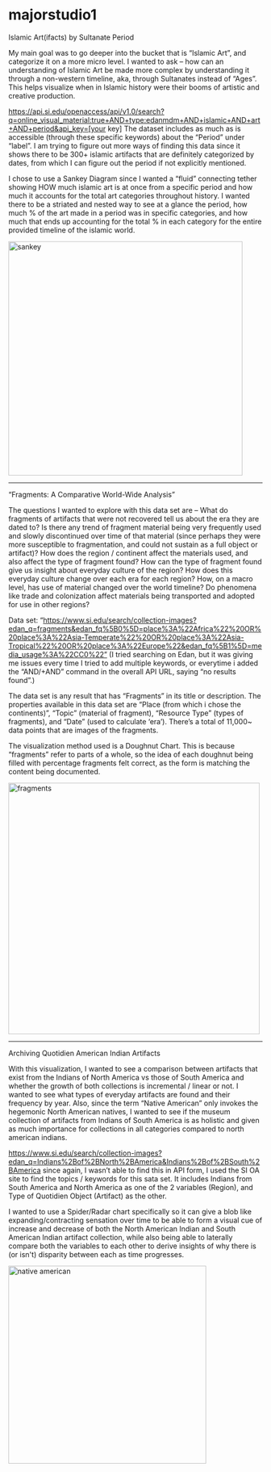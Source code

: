 # majorstudio1

Islamic Art(ifacts) by Sultanate Period

My main goal was to go deeper into the bucket that is “Islamic Art”, and categorize it on a more micro level. I wanted to ask – how can an understanding of Islamic Art be made more complex by understanding it through a non-western timeline, aka, through Sultanates instead of “Ages”. This helps visualize when in Islamic history were their booms of artistic and creative production.

https://api.si.edu/openaccess/api/v1.0/search?q=online_visual_material:true+AND+type:edanmdm+AND+islamic+AND+art+AND+period&api_key=[your key]
The dataset includes as much as is accessible (through these specific keywords) about the “Period” under “label”. I am trying to figure out more ways of finding this data since it shows there to be 300+ islamic artifacts that are definitely categorized by dates, from which I can figure out the period if not explicitly mentioned.

I chose to use a Sankey Diagram since I wanted a “fluid” connecting tether showing HOW much islamic art is at once from a specific period and how much it accounts for the total art categories throughout history. I wanted there to be a striated and nested way to see at a glance the period, how much % of the art made in a period was in specific categories, and how much that ends up accounting for the total % in each category for the entire provided timeline of the islamic world.

<img width="464" alt="sankey" src="https://github.com/user-attachments/assets/20335b91-98b3-4ce4-84e7-5001ba566986">

----------------------------------------------------------------------------------------------------------

“Fragments: A Comparative World-Wide Analysis”


The questions I wanted to explore with this data set are – 
What do fragments of artifacts that were not recovered tell us about the era they are dated to?
Is there any trend of fragment material being very frequently used and slowly discontinued over time of that material (since perhaps they were more susceptible to fragmentation, and could not sustain as a full object or artifact)?
How does the region / continent affect the materials used, and also affect the type of fragment found?
How can the type of fragment found give us insight about everyday culture of the region? 
How does this everyday culture change over each era for each region? 
How, on a macro level, has use of material changed over the world timeline? Do phenomena like trade and colonization affect materials being transported and adopted for use in other regions?


Data set: “https://www.si.edu/search/collection-images?edan_q=fragments&edan_fq%5B0%5D=place%3A%22Africa%22%20OR%20place%3A%22Asia-Temperate%22%20OR%20place%3A%22Asia-Tropical%22%20OR%20place%3A%22Europe%22&edan_fq%5B1%5D=media_usage%3A%22CC0%22”
(I tried searching on Edan, but it was giving me issues every time I tried to add multiple keywords, or everytime i added the “AND/+AND” command in the overall API URL, saying “no results found”.)

The data set is any result that has “Fragments” in its title or description. The properties available in this data set are “Place (from which i chose the continents)”, “Topic” (material of fragment), “Resource Type” (types of fragments), and “Date” (used to calculate ‘era’). There’s a total of 11,000~ data points that are images of the fragments.


The visualization method used is a Doughnut Chart. This is because “fragments” refer to parts of a whole, so the idea of each doughnut being filled with percentage fragments felt correct, as the form is matching the content being documented.

<img width="498" alt="fragments" src="https://github.com/user-attachments/assets/8c07393a-9aa1-4abc-8a61-1ffbfb37d807">

----------------------------------------------------------------------------------------------------------

Archiving Quotidien American Indian Artifacts

With this visualization, I wanted to see a comparison between artifacts that exist from the Indians of North America vs those of South America and whether the growth of both collections is incremental / linear or not. I wanted to see what types of everyday artifacts are found and their frequency by year. Also, since the term “Native American” only invokes the hegemonic North American natives, I wanted to see if the museum collection of artifacts from Indians of South America is as holistic and given as much importance for collections in all categories compared to north american indians.

https://www.si.edu/search/collection-images?edan_q=Indians%2Bof%2BNorth%2BAmerica&Indians%2Bof%2BSouth%2BAmerica since again, I wasn’t able to find this in API form, I used the SI OA site to find the topics / keywords for this sata set. It includes Indians from South America and North America as one of the 2 variables (Region), and Type of Quotidien Object (Artifact) as the other.

I wanted to use a Spider/Radar chart specifically so it can give a blob like expanding/contracting sensation over time to be able to form a visual cue of increase and decrease of both the North American Indian and South American Indian artifact collection, while also being able to laterally compare both the variables to each other to derive insights of why there is (or isn't) disparity between each as time progresses. 

<img width="392" alt="native american" src="https://github.com/user-attachments/assets/575e59b4-8d45-4d97-afa7-d34d8da262a4">
